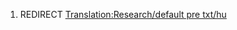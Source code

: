 1.  REDIRECT [Translation:Research/default pre
    txt/hu](Translation:Research/default_pre_txt/hu "wikilink")